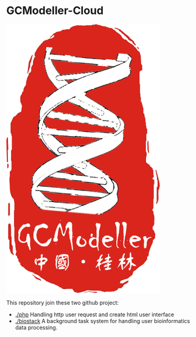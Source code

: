 # GCModeller-Cloud

<img src="logo.png" style="width:80%" />

This repository join these two github project:

+ [./php](./php/) Handling http user request and create html user interface
+ [./biostack](./biostack/) A background task system for handling user bioinformatics data processing.